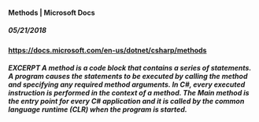 #### Methods | Microsoft Docs
##### 05/21/2018
#### https://docs.microsoft.com/en-us/dotnet/csharp/methods

##### EXCERPT A method is a code block that contains a series of statements. A program causes the statements to be executed by calling the method and specifying any required method arguments. In C#, every executed instruction is performed in the context of a method. The Main method is the entry point for every C# application and it is called by the common language runtime (CLR) when the program is started.

